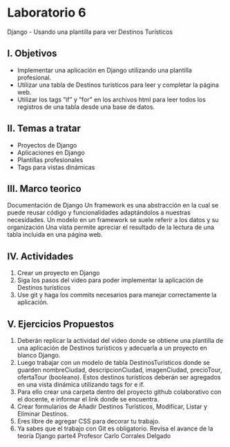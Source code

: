 # Laboratorio 6 

Django - Usando una plantilla para ver Destinos Turísticos 

## I. Objetivos 
  - Implementar una aplicación en Django utilizando una plantilla profesional.
  - Utilizar una tabla de Destinos turísticos para leer y completar la página web.
  - Utilizar los tags “if” y “for” en los archivos html para leer todos los registros de  una tabla desde una base de datos.

## II. Temas a tratar 
  - Proyectos de Django
  - Aplicaciones en Django
  - Plantillas profesionales
  - Tags para vistas dinámicas

## III. Marco teorico 
  Documentación de Django 
  Un framework es una abstracción en la cual se puede reusar código y funcionalidades  adaptándolos a nuestras necesidades.
  Un modelo en un framework se suele referir a los datos y su organización
  Una vista permite apreciar el resultado de la lectura de una tabla incluida en una página  web.

## IV. Actividades 
  1. Crear un proyecto en Django
  2. Siga los pasos del video para poder implementar la aplicación de Destinos  turísticos
  3. Use git y haga los commits necesarios para manejar correctamente la aplicación.
## V. Ejercicios Propuestos 
  1. Deberán replicar la actividad del video donde se obtiene una plantilla de  una aplicación de Destinos turísticos y adecuarla a un proyecto en blanco  Django.
  2. Luego trabajar con un modelo de tabla DestinosTuristicos donde se  guarden nombreCiudad, descripcionCiudad, imagenCiudad, precioTour,  ofertaTour (booleano). Estos destinos turísticos deberán ser agregados  en una vista dinámica utilizando tags for e if. 
  3. Para ello crear una carpeta dentro del proyecto github colaborativo con el  docente, e informar el link donde se encuentra. 
  4. Crear formularios de Añadir Destinos Turísticos, Modificar, Listar y  Eliminar Destinos.  
  5. Eres libre de agregar CSS para decorar tu trabajo. 
  6. Ya sabes que el trabajo con Git es obligatorio. Revisa el avance de la  teoría Django parte4
Profesor Carlo Corrales Delgado 
